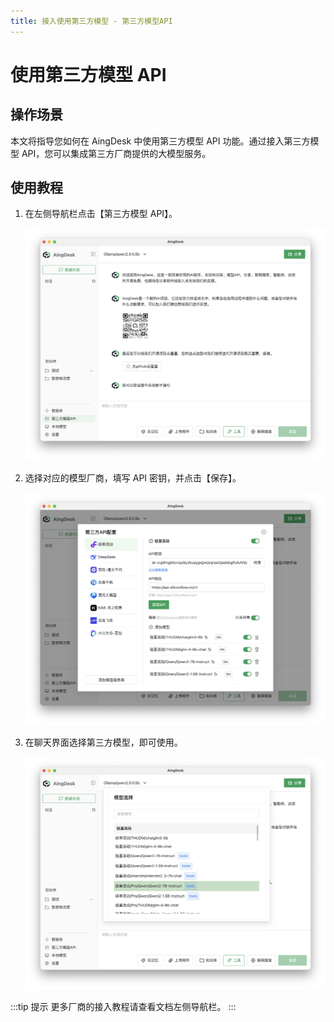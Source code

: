 ```yaml
---
title: 接入使用第三方模型 - 第三方模型API 
---
```

# 使用第三方模型 API

## 操作场景

本文将指导您如何在 AingDesk 中使用第三方模型 API 功能。通过接入第三方模型 API，您可以集成第三方厂商提供的大模型服务。

## 使用教程

1. 在左侧导航栏点击【第三方模型 API】。
   
   ![导航栏](img/thirdapi.png)

2. 选择对应的模型厂商，填写 API 密钥，并点击【保存】。
   
   ![填写API密钥](img/input_api_key.png)

3. 在聊天界面选择第三方模型，即可使用。
   
   ![聊天界面](img/select_third_model.png)

:::tip 提示
更多厂商的接入教程请查看文档左侧导航栏。
:::